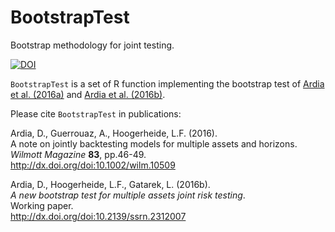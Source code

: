 # BootstrapTest
Bootstrap methodology for joint testing.

[![DOI](https://zenodo.org/badge/61378616.svg)](https://zenodo.org/badge/latestdoi/61378616)

`BootstrapTest` is a set of R function implementing the bootstrap test of
[Ardia et al. (2016a)](http://dx.doi.org/doi:10.1002/wilm.10509) and [Ardia et al. (2016b)](http://dx.doi.org/doi:10.2139/ssrn.2312007).


Please cite `BootstrapTest` in publications:

Ardia, D., Guerrouaz, A., Hoogerheide, L.F. (2016).  
A note on jointly backtesting models for multiple assets and horizons.   
_Wilmott Magazine_ **83**, pp.46-49.  
http://dx.doi.org/doi:10.1002/wilm.10509  

Ardia, D., Hoogerheide, L.F., Gatarek, L. (2016b).  
_A new bootstrap test for multiple assets joint risk testing_.  
Working paper.  
http://dx.doi.org/doi:10.2139/ssrn.2312007
